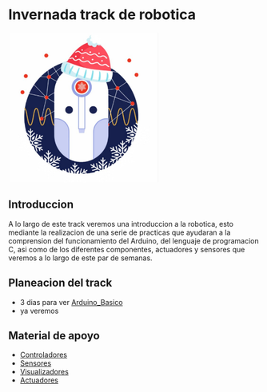 # Invernada track de robotica
<img src="/Imagenes/logo.png" width="300" height="300">

## Introduccion
A lo largo de este track veremos una introduccion a la robotica, esto mediante la realizacion de una serie de practicas que ayudaran a la comprension del funcionamiento del Arduino, del lenguaje de programacion C, asi como de los diferentes componentes, actuadores y sensores que veremos a lo largo de este par de semanas.

## Planeacion del track
+ 3 dias para ver [Arduino_Basico](/Arduino_Basico)
+ ya veremos

## Material de apoyo
+ [Controladores](/Tipos%20de%20controladores.pdf)
+ [Sensores](/Tipos%20de%20sensores.pdf)
+ [Visualizadores](/Tipos%20de%20visualizadores.pdf)
+ [Actuadores](/Tipos%20de%20actuadores.pdf)
